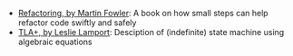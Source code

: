 * [Refactoring, by Martin Fowler](./refactoring.md): A book on how small steps can help refactor code swiftly and safely
* [TLA+, by Leslie Lamport](./tlaplus.md): Desciption of (indefinite) state machine using algebraic equations
